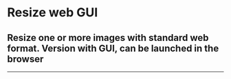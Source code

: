 # Resize web GUI

## Resize one or more images with standard web format. Version with GUI, can be launched in the browser

---

